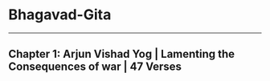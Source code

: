 # Bhagavad-Gita

---

## Chapter 1: Arjun Vishad Yog | Lamenting the Consequences of war | 47 Verses

<!--
---

## Chapter 2: Sānkhya Yog | The Yog of Analytical Knowledge | 72 Verses

---

## Chapter 3: Karm Yog | The Yog of Action | 43 Verses

---

## Chapter 4: Jñāna Karm Sanyās Yog | The Yog of Knowledge and the Disciplines of Action | 42 Verses

---

## Chapter 5: Karm Sanyās Yog | The Yog of Renunciation | 29 Verses

---

## Chapter 6: Dhyān Yog | The Yog of Meditation | 47 Verses

---

## Chapter 7: Jñāna Vijñāna Yog | The Yog through the Realization of Divine Knowledge | 30 Verses

---

## Chapter 8: Akṣhar Brahma Yog | The Yog of the Eternal God | 28 Verses

---

## Chapter 9: Rāja Vidyā Yog | The Yog through the King of Sciences | 34 Verses

---

## Chapter 10: Vibhūti Yog | The Yog through Appreciating the Infinite Opulences of God | 42 Verses

---

## Chapter 11: Viśhwarūp Darśhan Yog | The Yog through Beholding the Cosmic Form of God | 55 Verses

---

## Chapter 12: Bhakti Yog | The Yog of Devotion | 20 Verses

---

## Chapter 13: Kṣhetra Kṣhetrajña Vibhāg Yog | The Yog through Distinguishing the Field and the Knower of the Field | 34 Verses

---

## Chapter 14: Guṇa Traya Vibhāg Yog | The Yog through Understanding the Three Modes of Material Nature | 27 Verses

---

## Chapter 15: Puruṣhottam Yog | The Yog of the Supreme Divine Personality | 20 Verses

---

## Chapter 16: Daivāsura Sampad Vibhāg Yog | The Yog through Discerning the Divine and Demoniac Natures | 24 Verses

---

## Chapter 17: Śhraddhā Traya Vibhāg Yog     | The Yog through Discerning the Three Divisions of Faith | 28 Verses

---

## Chapter 18: Mokṣha Sanyās Yog | The Yog through the Perfection of Renunciation and Surrender | 78 Verses

---
-->




















